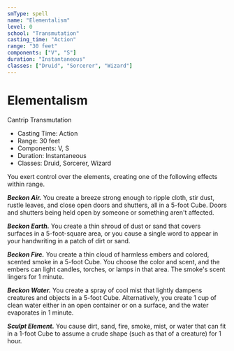 ```yaml
---
smType: spell
name: "Elementalism"
level: 0
school: "Transmutation"
casting_time: "Action"
range: "30 feet"
components: ["V", "S"]
duration: "Instantaneous"
classes: ["Druid", "Sorcerer", "Wizard"]
---
```


# Elementalism
Cantrip Transmutation

- Casting Time: Action
- Range: 30 feet
- Components: V, S
- Duration: Instantaneous
- Classes: Druid, Sorcerer, Wizard

You exert control over the elements, creating one of the following effects within range.

**_Beckon Air._** You create a breeze strong enough to ripple cloth, stir dust, rustle leaves, and close open doors and shutters, all in a 5-foot Cube. Doors and shutters being held open by someone or something aren't affected.

**_Beckon Earth._** You create a thin shroud of dust or sand that covers surfaces in a 5-foot-square area, or you cause a single word to appear in your handwriting in a patch of dirt or sand.

**_Beckon Fire._** You create a thin cloud of harmless embers and colored, scented smoke in a 5-foot Cube. You choose the color and scent, and the embers can light candles, torches, or lamps in that area. The smoke's scent lingers for 1 minute.

**_Beckon Water._** You create a spray of cool mist that lightly dampens creatures and objects in a 5-foot Cube. Alternatively, you create 1 cup of clean water either in an open container or on a surface, and the water evaporates in 1 minute.

**_Sculpt Element._** You cause dirt, sand, fire, smoke, mist, or water that can fit in a 1-foot Cube to assume a crude shape (such as that of a creature) for 1 hour.
